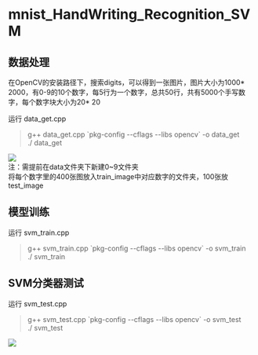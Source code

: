# mnist_HandWriting_Recognition_SVM  
## 数据处理 
在OpenCV的安装路径下，搜索digits，可以得到一张图片，图片大小为1000* 2000，有0-9的10个数字，每5行为一个数字，总共50行，共有5000个手写数字，每个数字块大小为20* 20  

运行 data_get.cpp
>g++ data_get.cpp \`pkg-config --cflags --libs opencv\` -o data_get  
>./ data_get  

![](https://github.com/zj19941113/mnist_HandWriting_Recognition_SVM/blob/master/img/data_get.png)  
注：需提前在data文件夹下新建0~9文件夹  
将每个数字里的400张图放入train_image中对应数字的文件夹，100张放test_image

## 模型训练
运行 svm_train.cpp  
>g++ svm_train.cpp \`pkg-config --cflags --libs opencv\` -o svm_train  
>./ svm_train  

## SVM分类器测试
运行 svm_test.cpp  
>g++ svm_test.cpp \`pkg-config --cflags --libs opencv\` -o svm_test  
>./ svm_test  

![](https://github.com/zj19941113/mnist_HandWriting_Recognition_SVM/blob/master/img/result.png)  

